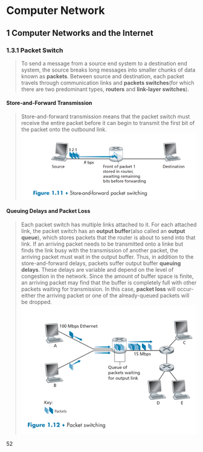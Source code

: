 # Computer Network
## 1 Computer Networks and the Internet
### 1.3.1 Packet Switch
> To send a message from a source end system to a destination end system, the source breaks long messages into smaller chunks of data known as **packets**. Between source and destination, each packet travels through communication links and **packets switches**(for which there are two predominant types, **routers** and **link-layer switches**).

#### Store-and-Forward Transmission
> Store-and-forward transmission means that the packet switch must receive the entire packet before it can begin to transmit the first bit of the packet onto the outbound link.
> ![](img/111.png)

#### Queuing Delays and Packet Loss
> Each packet switch has multiple links attached to it. For each attached link, the packet switch has an **output buffer**(also called an **output queue**), which stores packets that the router is about to send into that link. If an arriving packet needs to be transmitted onto a linke but finds the link busy with the transmission of another packet, the arriving packet must wait in the output buffer. Thus, in addition to the store-and-forward delays, packets suffer output buffer **queuing delays**. These delays are variable and depend on the level of congestion in the network. Since the amount of buffer space is finite, an arriving packet may find that the buffer is completely full with other packets waiting for transmission. In this case, **packet loss** will occur-either the arriving packet or one of the already-queued packets will be dropped.
> ![](img/112.png)

52